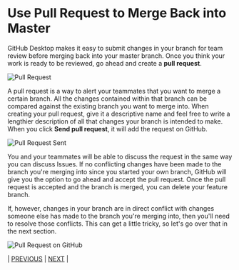 # Use Pull Request to Merge Back into Master

GitHub Desktop makes it easy to submit changes in your branch for team review before merging back into your master branch. Once you think your work is ready to be reviewed, go ahead and create a **pull request**.

![Pull Request](../images/pull-request.png)

A pull request is a way to alert your teammates that you want to merge a certain branch. All the changes contained within that branch can be compared against the existing branch you want to merge into. When creating your pull request, give it a descriptive name and feel free to write a lengthier description of all that changes your branch is intended to make. When you click **Send pull request**, it will add the request on GitHub.

![Pull Request Sent](../images/pull-request-sent.png)

You and your teammates will be able to discuss the request in the same way you can discuss Issues. If no conflicting changes have been made to the branch you're merging into since you started your own branch, GitHub will give you the option to go ahead and accept the pull request. Once the pull request is accepted and the branch is merged, you can delete your feature branch.

If, however, changes in your branch are in direct conflict with changes someone else has made to the branch you're merging into, then you'll need to resolve those conflicts. This can get a little tricky, so let's go over that in the next section.

![Pull Request on GitHub](../images/pull-request-discussion.png)


| [PREVIOUS](05-01-create-new-branch.md) | [NEXT](../README.md) |
